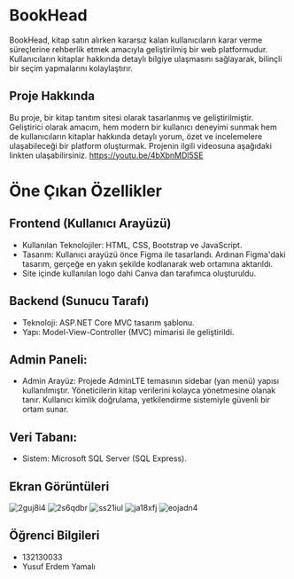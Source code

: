 
# BookHead

BookHead, kitap satın alırken kararsız kalan kullanıcıların karar verme süreçlerine rehberlik etmek amacıyla geliştirilmiş bir web platformudur. Kullanıcıların kitaplar hakkında detaylı bilgiye ulaşmasını sağlayarak, bilinçli bir seçim yapmalarını kolaylaştırır.

## Proje Hakkında

Bu proje, bir kitap tanıtım sitesi olarak tasarlanmış ve geliştirilmiştir. Geliştirici olarak amacım, hem modern bir kullanıcı deneyimi sunmak hem de kullanıcıların kitaplar hakkında detaylı yorum, özet ve incelemelere ulaşabileceği bir platform oluşturmak. Projenin ilgili videosuna aşağıdaki linkten ulaşabilirsiniz.
https://youtu.be/4bXbnMDl5SE

# Öne Çıkan Özellikler
## Frontend (Kullanıcı Arayüzü)

- Kullanılan Teknolojiler: HTML, CSS, Bootstrap ve JavaScript.
- Tasarım: Kullanıcı arayüzü önce Figma ile tasarlandı. Ardınan Figma'daki tasarım, gerçeğe en yakın şekilde kodlanarak web ortamına aktarıldı.
- Site içinde kullanılan logo dahi Canva dan tarafımca oluşturuldu.
  
## Backend (Sunucu Tarafı)
- Teknoloji: ASP.NET Core MVC tasarım şablonu.
- Yapı: Model-View-Controller (MVC) mimarisi ile geliştirildi.
 
## Admin Paneli:
- Admin Arayüz: Projede AdminLTE temasının sidebar (yan menü) yapısı kullanılmıştır. Yöneticilerin kitap verilerini kolayca yönetmesine olanak tanır. Kullanıcı kimlik doğrulama, yetkilendirme sistemiyle güvenli bir ortam sunar.
## Veri Tabanı:
- Sistem: Microsoft SQL Server (SQL Express).
  
## Ekran Görüntüleri

![2guj8i4](https://github.com/user-attachments/assets/13cb7a8d-02ee-4ebc-ade6-bfeece419620)
 ![2s6qdbr](https://github.com/user-attachments/assets/8ce4db4e-652c-4807-9b64-01e949a969f7)
 ![ss21iul](https://github.com/user-attachments/assets/3c445efd-0e1f-4a97-9523-e26ae732596f)
![ja18xfj](https://github.com/user-attachments/assets/1393d5af-82f2-4d65-b7e8-242483e34cce)
![eojadn4](https://github.com/user-attachments/assets/30f99e22-feb8-401d-b3a0-835958312a8e)


## Öğrenci Bilgileri

- 132130033
- Yusuf Erdem Yamalı


  
